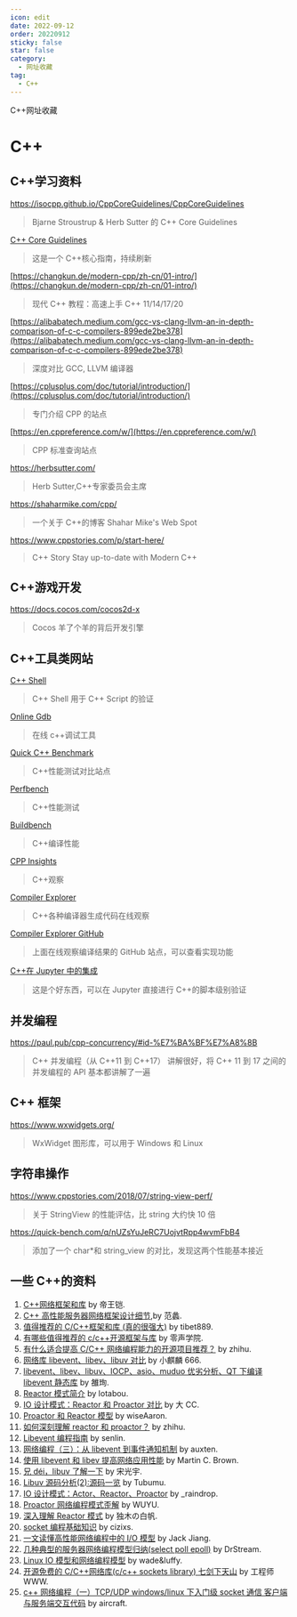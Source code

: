 ```yaml
---
icon: edit
date: 2022-09-12
order: 20220912
sticky: false
star: false
category:
  - 网址收藏
tag:
  - C++
---
```


C++网址收藏

<!-- more -->

# C++

## C++学习资料

https://isocpp.github.io/CppCoreGuidelines/CppCoreGuidelines

> Bjarne Stroustrup & Herb Sutter 的 C++ Core Guidelines

[C++ Core Guidelines](https://github.com/isocpp/CppCoreGuidelines/blob/master/CppCoreGuidelines.md#Rr-owner)

> 这是一个 C++核心指南，持续刷新

[https://changkun.de/modern-cpp/zh-cn/01-intro/](https://changkun.de/modern-cpp/zh-cn/01-intro/)

> 现代 C++ 教程：高速上手 C++ 11/14/17/20

[https://alibabatech.medium.com/gcc-vs-clang-llvm-an-in-depth-comparison-of-c-c-compilers-899ede2be378](https://alibabatech.medium.com/gcc-vs-clang-llvm-an-in-depth-comparison-of-c-c-compilers-899ede2be378)

> 深度对比 GCC, LLVM 编译器

[https://cplusplus.com/doc/tutorial/introduction/](https://cplusplus.com/doc/tutorial/introduction/)

> 专门介绍 CPP 的站点

[https://en.cppreference.com/w/](https://en.cppreference.com/w/)

> CPP 标准查询站点

https://herbsutter.com/

> Herb Sutter,C++专家委员会主席

https://shaharmike.com/cpp/

> 一个关于 C++的博客 Shahar Mike's Web Spot

https://www.cppstories.com/p/start-here/

> C++ Story Stay up-to-date with Modern C++

## C++游戏开发

https://docs.cocos.com/cocos2d-x

> Cocos 羊了个羊的背后开发引擎

## C++工具类网站

[C++ Shell](https://cpp.sh/)

> C++ Shell 用于 C++ Script 的验证

[Online Gdb](https://www.onlinegdb.com/)

> 在线 c++调试工具

[Quick C++ Benchmark](https://quick-bench.com/)

> C++性能测试对比站点

[Perfbench](https://perfbench.com/)

> C++性能测试

[Buildbench](https://build-bench.com/)

> C++编译性能

[CPP Insights](https://cppinsights.io/)

> C++观察

[Compiler Explorer](https://godbolt.org/)

> C++各种编译器生成代码在线观察

[Compiler Explorer GitHub](https://github.com/compiler-explorer/compiler-explorer)

> 上面在线观察编译结果的 GitHub 站点，可以查看实现功能

[C++在 Jupyter 中的集成](https://github.com/jupyter-xeus/xeus-cling)

> 这是个好东西，可以在 Jupyter 直接进行 C++的脚本级别验证

## 并发编程

https://paul.pub/cpp-concurrency/#id-%E7%BA%BF%E7%A8%8B

> C++ 并发编程（从 C++11 到 C++17） 讲解很好，将 C++ 11 到 17 之间的并发编程的 API 基本都讲解了一遍

## C++ 框架

https://www.wxwidgets.org/

> WxWidget 图形库，可以用于 Windows 和 Linux

## 字符串操作

https://www.cppstories.com/2018/07/string-view-perf/

> 关于 StringView 的性能评估，比 string 大约快 10 倍

https://quick-bench.com/q/nUZsYuJeRC7UojvtRpp4wvmFbB4

> 添加了一个 char\*和 string_view 的对比，发现这两个性能基本接近

## 一些 C++的资料

1. [C++网络框架和库](https://blog.csdn.net/u010913001/article/details/52487938) by 帝王铠.
2. [C++ 高性能服务器网络框架设计细节](https://juejin.im/post/59e47ce36fb9a0451f2ffee8),by 范蠡.
3. [值得推荐的 C/C++框架和库 (真的很强大)](https://www.jianshu.com/p/ee5b34870eba) by tibet889.
4. [有哪些值得推荐的 c/c++开源框架与库](https://zhuanlan.zhihu.com/p/71707672) by 零声学院.
5. [有什么适合提高 C/C++ 网络编程能力的开源项目推荐？](https://www.zhihu.com/question/20124494) by zhihu.
6. [网络库 libevent、libev、libuv 对比](https://blog.csdn.net/lijinqi1987/article/details/71214974) by 小麒麟 666.
7. [libevent、libev、libuv、IOCP、asio、muduo 优劣分析、QT 下编译 libevent 静态库](https://blog.csdn.net/tjm1017/article/details/88219576) by 雒珣.
8. [Reactor 模式简介](https://lotabout.me/2018/reactor-pattern/) by lotabou.
9. [IO 设计模式：Reactor 和 Proactor 对比](https://segmentfault.com/a/1190000002715832) by 大 CC.
10. [Proactor 和 Reactor 模型](https://www.jianshu.com/p/96c0b04941e2) by wiseAaron.
11. [如何深刻理解 reactor 和 proactor？](https://www.zhihu.com/question/26943938) by zhihu.
12. [Libevent 编程指南](http://senlinzhan.github.io/2017/08/12/libevent/) by senlin.
13. [网络编程（三）：从 libevent 到事件通知机制](https://zhuanlan.zhihu.com/p/20315482) by auxten.
14. [使用 libevent 和 libev 提高网络应用性能](https://www.ibm.com/developerworks/cn/aix/library/au-libev/index.html) by Martin C. Brown.
15. [兄 déi，libuv 了解一下](https://zhuanlan.zhihu.com/p/50497450) by 宋光宇.
16. [Libuv 源码分析(2):源码一览](http://blog.tubumu.com/2017/03/11/libuv-analysis-02/) by Tubumu.
17. [IO 设计模式：Actor、Reactor、Proactor](https://www.cnblogs.com/losophy/p/9202815.html) by \_raindrop.
18. [Proactor 网络编程模式歪解](http://www.thinkingyu.com/articles/Proactor/) by WUYU.
19. [深入理解 Reactor 模式](https://www.s0nnet.com/archives/deep-understanding-of-reactor-design-patterns) by 独木の白帆.
20. [socket 编程基础知识](https://cizixs.com/2015/03/29/basic-socket-programming/) by cizixs.
21. [一文读懂高性能网络编程中的 I/O 模型](https://zhuanlan.zhihu.com/p/43933717) by Jack Jiang.
22. [几种典型的服务器网络编程模型归纳(select poll epoll)](https://blog.csdn.net/drdairen/article/details/53694550) by DrStream.
23. [Linux IO 模型和网络编程模型](https://www.cnblogs.com/wade-luffy/p/6106030.html) by wade&luffy.
24. [开源免费的 C/C++网络库(c/c++ sockets library) 七剑下天山](https://blog.csdn.net/weiwangchao_/article/details/8730199) by 工程师 WWW.
25. [c++ 网络编程（一）TCP/UDP windows/linux 下入门级 socket 通信 客户端与服务端交互代码](https://www.cnblogs.com/DOMLX/p/9601511.html) by aircraft.
